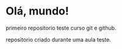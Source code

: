 # Olá, mundo!
 primeiro repositorio teste curso git e github.

 repositorio criado durante uma aula teste.
